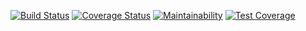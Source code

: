 [![Build Status](https://www.travis-ci.org/reblex/investment-site.svg?branch=master)](https://www.travis-ci.org/reblex/investment-site)
[![Coverage Status](https://coveralls.io/repos/github/reblex/investment-site/badge.svg?branch=master)](https://coveralls.io/github/reblex/investment-site?branch=master)
[![Maintainability](https://api.codeclimate.com/v1/badges/0b00ab5ff5b3f6ef475c/maintainability)](https://codeclimate.com/github/reblex/investment-site/maintainability)
[![Test Coverage](https://api.codeclimate.com/v1/badges/0b00ab5ff5b3f6ef475c/test_coverage)](https://codeclimate.com/github/reblex/investment-site/test_coverage)
